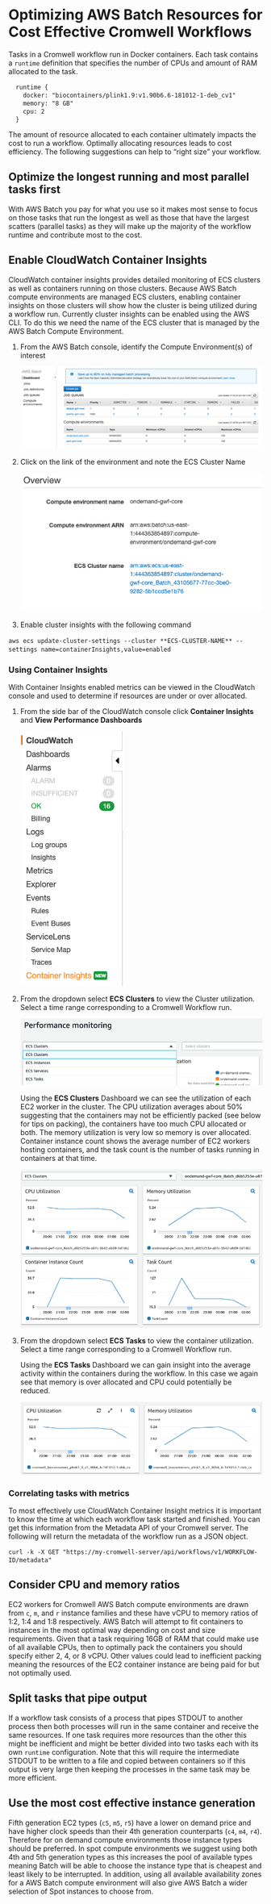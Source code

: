 # Optimizing AWS Batch Resources for Cost Effective Cromwell Workflows

Tasks in a Cromwell workflow run in Docker containers. Each task contains a `runtime` definition that specifies the 
number of CPUs and amount of RAM allocated to the task. 

```
  runtime {
    docker: "biocontainers/plink1.9:v1.90b6.6-181012-1-deb_cv1"
    memory: "8 GB"
    cpu: 2
  }
```

The amount of resource allocated to each container ultimately impacts the cost to run a workflow. Optimally allocating 
resources leads to cost efficiency. The following suggestions can help to “right size” your workflow.

## Optimize the longest running and most parallel tasks first

With AWS Batch you pay for what you use so it makes most sense to focus on those tasks that run the longest as well as those 
that have the largest scatters (parallel tasks) as they will make up the majority of the workflow runtime and contribute
 most to the cost.

## Enable CloudWatch Container Insights

CloudWatch container insights provides detailed monitoring of ECS clusters as well as containers running on those 
clusters. Because AWS Batch compute environments are managed ECS clusters, enabling container insights on those 
clusters will show how the cluster is being utilized during a workflow run. Currently cluster insights can be enabled 
using the AWS CLI. To do this we need the name of the ECS cluster that is managed by the AWS Batch Compute Environment.


1. From the AWS Batch console, identify the Compute Environment(s) of interest
    
    ![ScreenShot1](images/ScreenShot1.png)
1. Click on the link of the environment and note the ECS Cluster Name
    
    ![ScreenShot2](images/ScreenShot1a.png)
1. Enable cluster insights with the following command

`aws ecs update-cluster-settings --cluster **ECS-CLUSTER-NAME** --settings name=containerInsights,value=enabled`

### Using Container Insights

With Container Insights enabled metrics can be viewed in the CloudWatch console and used to determine if resources are 
under or over allocated.

1. From the side bar of the CloudWatch console click **Container Insights** and **View Performance Dashboards**

    ![ScreenShot3](images/ScreenShot2.png)

1. From the dropdown select **ECS Clusters** to view the Cluster utilization. Select a time range corresponding to a 
Cromwell Workflow run.

    ![Screen Shot3](images/ScreenShot3.png)
    
    Using the **ECS Clusters** Dashboard we can see the utilization of each EC2 worker in the cluster. The CPU 
    utilization averages about 50% suggesting that the containers may not be efficiently packed (see below for tips on
     packing), the containers have too much CPU allocated or both. The memory utilization is very low so memory 
     is over allocated. Container instance count shows the average number of EC2 workers hosting containers, 
     and the task count is the number of tasks running in containers at that time.
     
    ![Cluster Dashboard](images/ClusterDashboard.png)
    
1. From the dropdown select **ECS Tasks** to view the container utilization. Select a time range corresponding to a 
Cromwell Workflow run.
    
    Using the **ECS Tasks** Dashboard we can gain insight into the average activity within the containers during 
    the workflow. In this case we again see that memory is over allocated and CPU could potentially be reduced.
    
    ![Tasks Dashboard](images/TaskDashboard.png)

### Correlating tasks with metrics
To most effectively use CloudWatch Container Insight metrics it is important to know the time at which each workflow
task started and finished. You can get this information from the Metadata API of your Cromwell server. The following 
will return the metadata of the workflow run as a JSON object. 
```
curl -k -X GET "https://my-cromwell-server/api/workflows/v1/WORKFLOW-ID/metadata"
```

## Consider CPU and memory ratios

EC2 workers for Cromwell AWS Batch compute environments are drawn from `c`, `m`, and `r` instance families and these 
have vCPU to memory ratios of 1:2, 1:4 and 1:8 respectively. AWS Batch will attempt to fit containers to instances in 
the most optimal way depending on cost and size requirements. Given that a task requiring 16GB of RAM that could make 
use of all available CPUs, then to optimally pack the containers you should specify either 2, 4, or 8 vCPU. Other 
values could lead to inefficient packing meaning the resources of the EC2 container instance are being paid for but 
not optimally used.

## Split tasks that pipe output

If a workflow task consists of a process that pipes STDOUT to another process then both processes will run in the same 
container and receive the same resources. If one task requires more resources than the other this might be inefficient 
and  might be better divided into two tasks each with its own `runtime` configuration. Note that this will require the 
intermediate STDOUT to be written to a file and copied between containers so if this output is very large then keeping 
the processes in the same task may be more efficient.

## Use the most cost effective instance generation

Fifth generation EC2 types (`c5`, `m5`, `r5`) have a lower on demand price and have higher clock speeds than their 4th 
generation counterparts (`c4`, `m4`, `r4`). Therefore for on demand compute environments those instance types should be 
preferred. In spot compute environments we suggest using both 4th and 5th generation types as this increases the pool of
 available types meaning Batch will be able to choose the instance type that is cheapest and least likely to be 
 interrupted. In addition, using all available availability zones for a AWS Batch compute environment will also give 
 AWS Batch a wider selection of Spot instances to choose from.
 
